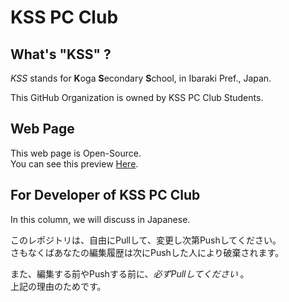# KSS PC Club

## What's "KSS" ?
*KSS* stands for **K**oga **S**econdary **S**chool, in Ibaraki Pref., Japan.  

This GitHub Organization is owned by KSS PC Club Students.

## Web Page
This web page is Open-Source.  
You can see this preview [Here](https://kss-pc-club.github.io/).

## For Developer of KSS PC Club
In this column, we will discuss in Japanese.

このレポジトリは、自由にPullして、変更し次第Pushしてください。  
さもなくばあなたの編集履歴は次にPushした人により破棄されます。

また、編集する前やPushする前に、*必ずPullしてください* 。  
上記の理由のためです。